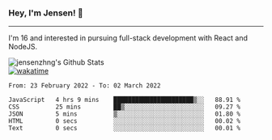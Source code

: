 ### Hey, I'm Jensen! 👋

---

I'm 16 and interested in pursuing full-stack development with React and NodeJS.

![jensenzhng's Github Stats](https://github-readme-stats.vercel.app/api?username=jensenzhng&theme=dark&show_icons=true&count_private=true)
<br />
[![wakatime](https://wakatime.com/badge/user/cbfc263d-3611-4e36-8278-8fad45fe3f62.svg)](https://wakatime.com/@cbfc263d-3611-4e36-8278-8fad45fe3f62)

<!--START_SECTION:waka-->

```text
From: 23 February 2022 - To: 02 March 2022

JavaScript   4 hrs 9 mins    ██████████████████████▒░░   88.91 %
CSS          25 mins         ██▒░░░░░░░░░░░░░░░░░░░░░░   09.27 %
JSON         5 mins          ▒░░░░░░░░░░░░░░░░░░░░░░░░   01.80 %
HTML         0 secs          ░░░░░░░░░░░░░░░░░░░░░░░░░   00.02 %
Text         0 secs          ░░░░░░░░░░░░░░░░░░░░░░░░░   00.01 %
```

<!--END_SECTION:waka-->
